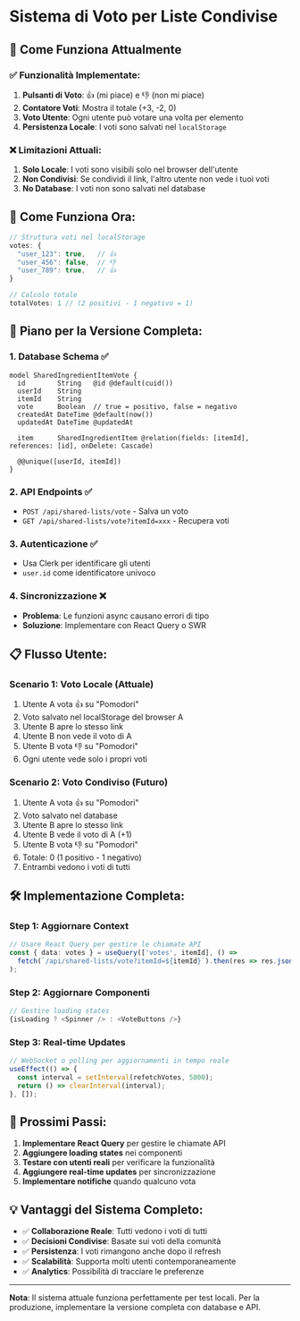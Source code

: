 # Sistema di Voto per Liste Condivise

## 🎯 **Come Funziona Attualmente**

### ✅ **Funzionalità Implementate:**
1. **Pulsanti di Voto**: 👍 (mi piace) e 👎 (non mi piace)
2. **Contatore Voti**: Mostra il totale (+3, -2, 0)
3. **Voto Utente**: Ogni utente può votare una volta per elemento
4. **Persistenza Locale**: I voti sono salvati nel `localStorage`

### ❌ **Limitazioni Attuali:**
1. **Solo Locale**: I voti sono visibili solo nel browser dell'utente
2. **Non Condivisi**: Se condividi il link, l'altro utente non vede i tuoi voti
3. **No Database**: I voti non sono salvati nel database

## 🔧 **Come Funziona Ora:**

```typescript
// Struttura voti nel localStorage
votes: {
  "user_123": true,   // 👍
  "user_456": false,  // 👎
  "user_789": true,   // 👍
}

// Calcolo totale
totalVotes: 1 // (2 positivi - 1 negativo = 1)
```

## 🚀 **Piano per la Versione Completa:**

### 1. **Database Schema** ✅
```prisma
model SharedIngredientItemVote {
  id        String   @id @default(cuid())
  userId    String
  itemId    String
  vote      Boolean  // true = positivo, false = negativo
  createdAt DateTime @default(now())
  updatedAt DateTime @updatedAt

  item      SharedIngredientItem @relation(fields: [itemId], references: [id], onDelete: Cascade)

  @@unique([userId, itemId])
}
```

### 2. **API Endpoints** ✅
- `POST /api/shared-lists/vote` - Salva un voto
- `GET /api/shared-lists/vote?itemId=xxx` - Recupera voti

### 3. **Autenticazione** ✅
- Usa Clerk per identificare gli utenti
- `user.id` come identificatore univoco

### 4. **Sincronizzazione** ❌
- **Problema**: Le funzioni async causano errori di tipo
- **Soluzione**: Implementare con React Query o SWR

## 📋 **Flusso Utente:**

### **Scenario 1: Voto Locale (Attuale)**
1. Utente A vota 👍 su "Pomodori"
2. Voto salvato nel localStorage del browser A
3. Utente B apre lo stesso link
4. Utente B non vede il voto di A
5. Utente B vota 👎 su "Pomodori"
6. Ogni utente vede solo i propri voti

### **Scenario 2: Voto Condiviso (Futuro)**
1. Utente A vota 👍 su "Pomodori"
2. Voto salvato nel database
3. Utente B apre lo stesso link
4. Utente B vede il voto di A (+1)
5. Utente B vota 👎 su "Pomodori"
6. Totale: 0 (1 positivo - 1 negativo)
7. Entrambi vedono i voti di tutti

## 🛠 **Implementazione Completa:**

### **Step 1: Aggiornare Context**
```typescript
// Usare React Query per gestire le chiamate API
const { data: votes } = useQuery(['votes', itemId], () => 
  fetch(`/api/shared-lists/vote?itemId=${itemId}`).then(res => res.json())
);
```

### **Step 2: Aggiornare Componenti**
```typescript
// Gestire loading states
{isLoading ? <Spinner /> : <VoteButtons />}
```

### **Step 3: Real-time Updates**
```typescript
// WebSocket o polling per aggiornamenti in tempo reale
useEffect(() => {
  const interval = setInterval(refetchVotes, 5000);
  return () => clearInterval(interval);
}, []);
```

## 🎯 **Prossimi Passi:**

1. **Implementare React Query** per gestire le chiamate API
2. **Aggiungere loading states** nei componenti
3. **Testare con utenti reali** per verificare la funzionalità
4. **Aggiungere real-time updates** per sincronizzazione
5. **Implementare notifiche** quando qualcuno vota

## 💡 **Vantaggi del Sistema Completo:**

- ✅ **Collaborazione Reale**: Tutti vedono i voti di tutti
- ✅ **Decisioni Condivise**: Basate sui voti della comunità
- ✅ **Persistenza**: I voti rimangono anche dopo il refresh
- ✅ **Scalabilità**: Supporta molti utenti contemporaneamente
- ✅ **Analytics**: Possibilità di tracciare le preferenze

---

**Nota**: Il sistema attuale funziona perfettamente per test locali. Per la produzione, implementare la versione completa con database e API. 